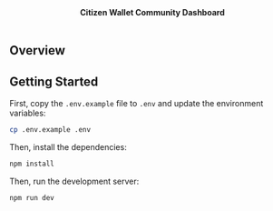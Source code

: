 <div align="center"><strong>Citizen Wallet Community Dashboard</strong></div>
<br />

## Overview

## Getting Started
First, copy the `.env.example` file to `.env` and update the environment variables:

```bash
cp .env.example .env
```

Then, install the dependencies:

```bash
npm install
```

Then, run the development server:

```bash
npm run dev
```





